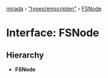 [mirada](../README.md) › ["types/emscripten"](../modules/_types_emscripten_.md) › [FSNode](_types_emscripten_.fsnode.md)

# Interface: FSNode


## Hierarchy

* **FSNode**